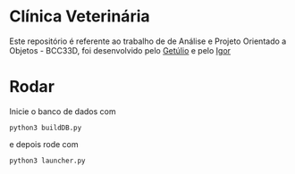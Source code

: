 # Clínica Veterinária
Este repositório é referente ao trabalho de de Análise e Projeto Orientado a Objetos - BCC33D, foi desenvolvido pelo [Getúlio](https://github.com/getuliobr/) e pelo [Igor](https://github.com/Nuisigor/)

# Rodar

Inicie o banco de dados com
```
python3 buildDB.py
```
e depois rode com
```
python3 launcher.py
```